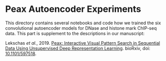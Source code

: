 # Peax Autoencoder Experiments

This directory contains several notebooks and code how we trained the six convolutional
autoencoder models for DNase and histone mark ChIP-seq data. This part is
supplement to the descriptions in our manuscript:

Lekschas _et al._, 2019. [Peax: Interactive Visual Pattern Search in Sequential Data
Using Unsupervised Deep Representation Learning](https://www.biorxiv.org/content/10.1101/597518v1).
bioRxiv, doi: [10.1101/597518](10.1101/597518).

